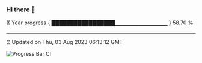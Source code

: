 ### Hi there 👋

⏳ Year progress { █████████████████▁▁▁▁▁▁▁▁▁▁▁▁▁ } 58.70 %

---

⏰ Updated on Thu, 03 Aug 2023 06:13:12 GMT

![Progress Bar CI](https://github.com/liununu/liununu/workflows/Progress%20Bar%20CI/badge.svg)
